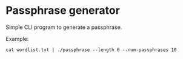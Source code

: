 # Passphrase generator

Simple CLI program to generate a passphrase.

Example:

```
cat wordlist.txt | ./passphrase --length 6 --num-passphrases 10
```